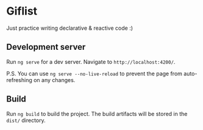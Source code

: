 # Giflist

Just practice writing declarative & reactive code :)

## Development server

Run `ng serve` for a dev server. Navigate to `http://localhost:4200/`.

P.S. You can use `ng serve --no-live-reload` to prevent the page from auto-refreshing on any changes.

## Build

Run `ng build` to build the project. The build artifacts will be stored in the `dist/` directory.